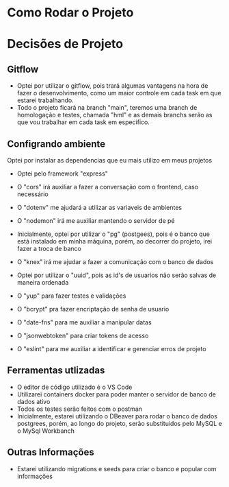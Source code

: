 # Como Rodar o Projeto

# Decisões de Projeto
## Gitflow
- Optei por utilizar o gitflow, pois trará algumas vantagens na hora de fazer o desenvolvimento, como um maior controle em cada task em que estarei trabalhando.
- Todo o projeto ficará na branch "main", teremos uma branch de homologação e testes, chamada "hml" e as demais branchs serão as que vou trabalhar em cada task em especifico.
## Configrando ambiente

Optei por instalar as dependencias que eu mais utilizo em meus projetos

- Optei pelo framework "express"

- O "cors" irá auxiliar a fazer a conversação com o frontend, caso necessário

- O "dotenv" me ajudará a utilizar as variaveis de ambientes

- O "nodemon" irá me auxiliar mantendo o servidor de pé

- Inicialmente, optei por utilizar o "pg" (postgees), pois é o banco que está instalado em minha máquina, porém, ao decorrer do projeto, irei fazer a troca de banco

- O "knex" irá me ajudar a fazer a comunicação com o banco de dados

- Optei por utilizar o "uuid", pois as id's de usuarios não serão salvas de maneira ordenada

- O "yup" para fazer testes e validações

- O "bcrypt" pra fazer encriptação de senha de usuario

- O "date-fns" para me auxiliar a manipular datas

- O "jsonwebtoken" para criar tokens de acesso

- O "eslint" para me auxiliar a identificar e gerenciar erros de projeto
## Ferramentas utlizadas
- O editor de código utilizado é o VS Code
- Utilizarei containers docker para poder manter o servidor de banco de dados ativo
- Todos os testes serão feitos com o postman
- Inicialmente, estarei utilizando o DBeaver para rodar o banco de dados postgrees, porém, ao longo do projeto, serão substituidos pelo MySQL e o MySql Workbanch
## Outras Informações
- Estarei utilizando migrations e seeds para criar o banco e popular com informações
